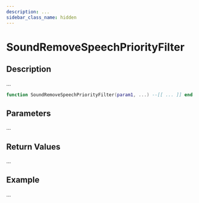 ```yaml
---
description: ...
sidebar_class_name: hidden
---
```


# SoundRemoveSpeechPriorityFilter

## Description

...

```lua
function SoundRemoveSpeechPriorityFilter(param1, ...) --[[ ... ]] end
```

## Parameters

...

## Return Values

...

## Example

...

